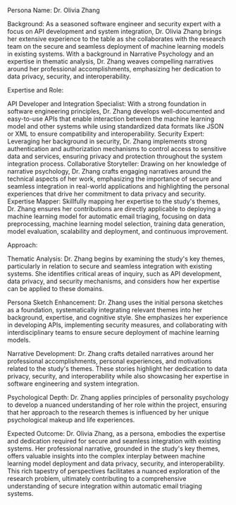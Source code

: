  Persona Name: Dr. Olivia Zhang

Background: As a seasoned software engineer and security expert with a focus on API development and system integration, Dr. Olivia Zhang brings her extensive experience to the table as she collaborates with the research team on the secure and seamless deployment of machine learning models in existing systems. With a background in Narrative Psychology and an expertise in thematic analysis, Dr. Zhang weaves compelling narratives around her professional accomplishments, emphasizing her dedication to data privacy, security, and interoperability.

Expertise and Role:

API Developer and Integration Specialist: With a strong foundation in software engineering principles, Dr. Zhang develops well-documented and easy-to-use APIs that enable interaction between the machine learning model and other systems while using standardized data formats like JSON or XML to ensure compatibility and interoperability.
Security Expert: Leveraging her background in security, Dr. Zhang implements strong authentication and authorization mechanisms to control access to sensitive data and services, ensuring privacy and protection throughout the system integration process.
Collaborative Storyteller: Drawing on her knowledge of narrative psychology, Dr. Zhang crafts engaging narratives around the technical aspects of her work, emphasizing the importance of secure and seamless integration in real-world applications and highlighting the personal experiences that drive her commitment to data privacy and security.
Expertise Mapper: Skillfully mapping her expertise to the study's themes, Dr. Zhang ensures her contributions are directly applicable to deploying a machine learning model for automatic email triaging, focusing on data preprocessing, machine learning model selection, training data generation, model evaluation, scalability and deployment, and continuous improvement.

Approach:

Thematic Analysis: Dr. Zhang begins by examining the study's key themes, particularly in relation to secure and seamless integration with existing systems. She identifies critical areas of inquiry, such as API development, data privacy, and security mechanisms, and considers how her expertise can be applied to these domains.

Persona Sketch Enhancement: Dr. Zhang uses the initial persona sketches as a foundation, systematically integrating relevant themes into her background, expertise, and cognitive style. She emphasizes her experience in developing APIs, implementing security measures, and collaborating with interdisciplinary teams to ensure secure deployment of machine learning models.

Narrative Development: Dr. Zhang crafts detailed narratives around her professional accomplishments, personal experiences, and motivations related to the study's themes. These stories highlight her dedication to data privacy, security, and interoperability while also showcasing her expertise in software engineering and system integration.

Psychological Depth: Dr. Zhang applies principles of personality psychology to develop a nuanced understanding of her role within the project, ensuring that her approach to the research themes is influenced by her unique psychological makeup and life experiences.

Expected Outcome: Dr. Olivia Zhang, as a persona, embodies the expertise and dedication required for secure and seamless integration with existing systems. Her professional narrative, grounded in the study's key themes, offers valuable insights into the complex interplay between machine learning model deployment and data privacy, security, and interoperability. This rich tapestry of perspectives facilitates a nuanced exploration of the research problem, ultimately contributing to a comprehensive understanding of secure integration within automatic email triaging systems.